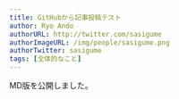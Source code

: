 ```yaml
---
title: GitHubから記事投稿テスト
author: Ryo Ando
authorURL: http://twitter.com/sasigume
authorImageURL: /img/people/sasigume.png
authorTwitter: sasigume
tags: [全体的なこと]
---
```


MD版を公開しました。
